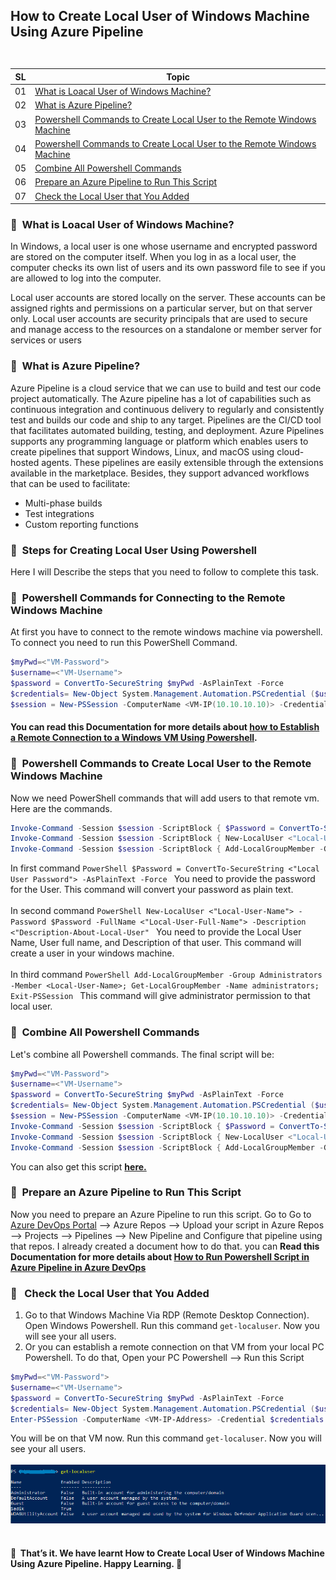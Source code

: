 ## <p align=left>How to Create Local User of Windows Machine Using Azure Pipeline <br> <br> </p>
| **SL** | **Topic** |
| --- | --- |
| 01 | [What is Loacal User of Windows Machine?](#01) |
| 02 | [What is Azure Pipeline?](#02) |
| 03 | [Powershell Commands to Create Local User to the Remote Windows Machine](#03) |
| 04 | [Powershell Commands to Create Local User to the Remote Windows Machine](#04)  |
| 05 | [Combine All Powershell Commands](#05) |
| 06 | [Prepare an Azure Pipeline to Run This Script](#06)|
| 07 | [Check the Local User that You Added](#07)|

### <a name="01">:diamond_shape_with_a_dot_inside: &nbsp;What is Loacal User of Windows Machine?</a>
In Windows, a local user is one whose username and encrypted password are stored on the computer itself. When you log in as a local user, the computer checks its own list of users and its own password file to see if you are allowed to log into the computer.

Local user accounts are stored locally on the server. These accounts can be assigned rights and permissions on a particular server, but on that server only. Local user accounts are security principals that are used to secure and manage access to the resources on a standalone or member server for services or users

### <a name="02">:diamond_shape_with_a_dot_inside: &nbsp;What is Azure Pipeline?</a>
Azure Pipeline is a cloud service that we can use to build and test our code project automatically. The Azure pipeline has a lot of capabilities such as continuous integration and continuous delivery to regularly and consistently test and builds our code and ship to any target.
Pipelines are the CI/CD tool that facilitates automated building, testing, and deployment. Azure Pipelines supports any programming language or platform which enables users to create pipelines that support Windows, Linux, and macOS using cloud-hosted agents.
These pipelines are easily extensible through the extensions available in the marketplace. Besides, they support advanced workflows that can be used to facilitate:
- Multi-phase builds
- Test integrations
- Custom reporting functions

### <a name="03">:diamond_shape_with_a_dot_inside: &nbsp;Steps for Creating Local User Using Powershell</a>
Here I will Describe the steps that you need to follow to complete this task.

### <a name="03">:diamond_shape_with_a_dot_inside: &nbsp;Powershell Commands for Connecting to the Remote Windows Machine</a>
At first you have to connect to the remote windows machine via powershell. To connect you need to run this PowerShell Command.

```PowerShell
$myPwd=<"VM-Password">
$username=<"VM-Username">
$password = ConvertTo-SecureString $myPwd -AsPlainText -Force 
$credentials= New-Object System.Management.Automation.PSCredential ($username, $password)
$session = New-PSSession -ComputerName <VM-IP(10.10.10.10)> -Credential $credentials
```

#### You can read this Documentation for more details about [how to Establish a Remote Connection to a Windows VM Using Powershell](https://github.com/Shadikul-Islam/Microsoft-Based-Projects/blob/master/Remote-Connection-Windows-VM-Powershell/Documentation.md).

### <a name="04">:diamond_shape_with_a_dot_inside: &nbsp;Powershell Commands to Create Local User to the Remote Windows Machine</a>
Now we need PowerShell commands that will add users to that remote vm. Here are the commands.

```PowerShell
Invoke-Command -Session $session -ScriptBlock { $Password = ConvertTo-SecureString <"Local User Password"> -AsPlainText -Force }
Invoke-Command -Session $session -ScriptBlock { New-LocalUser <"Local-User-Name"> -Password $Password -FullName <"Local-User-Full-Name"> -Description <"Description-About-Local-User" }
Invoke-Command -Session $session -ScriptBlock { Add-LocalGroupMember -Group Administrators -Member <Local-User-Name>; Get-LocalGroupMember -Name administrators; Exit-PSSession }
```

In first command ```PowerShell $Password = ConvertTo-SecureString <"Local User Password"> -AsPlainText -Force ``` You need to provide the password for the User. This command will convert your password as plain text.
<br><br>In second command ```PowerShell New-LocalUser <"Local-User-Name"> -Password $Password -FullName <"Local-User-Full-Name"> -Description <"Description-About-Local-User" ``` You need to provide the Local User Name, User full name, and Description of that user. This command will create a user in your windows machine.
<br><br>In third command ```PowerShell Add-LocalGroupMember -Group Administrators -Member <Local-User-Name>; Get-LocalGroupMember -Name administrators; Exit-PSSession ``` This command will give administrator permission to that local user.

### <a name="05">:diamond_shape_with_a_dot_inside: &nbsp;Combine All Powershell Commands</a>
Let's combine all Powershell commands. The final script will be:

```PowerShell
$myPwd=<"VM-Password">
$username=<"VM-Username">
$password = ConvertTo-SecureString $myPwd -AsPlainText -Force 
$credentials= New-Object System.Management.Automation.PSCredential ($username, $password)
$session = New-PSSession -ComputerName <VM-IP(10.10.10.10)> -Credential $credentials
Invoke-Command -Session $session -ScriptBlock { $Password = ConvertTo-SecureString <"Local User Password"> -AsPlainText -Force }
Invoke-Command -Session $session -ScriptBlock { New-LocalUser <"Local-User-Name"> -Password $Password -FullName <"Local-User-Full-Name"> -Description <"Description-About-Local-User" }
Invoke-Command -Session $session -ScriptBlock { Add-LocalGroupMember -Group Administrators -Member <Local-User-Name>; Get-LocalGroupMember -Name administrators; Exit-PSSession } 
```
You can also get this script **[here.](https://github.com/Shadikul-Islam/Microsoft-Based-Projects/blob/master/Azure%20DevOps-Create%20Local%20User%20of%20Windows%20Machine%20Using%20Azure%20Pipeline/Script/Create%20Local%20User%20Using%20Powershell%20from%20Azure%20Pipeline.ps1)**

### <a name="06">:diamond_shape_with_a_dot_inside: &nbsp;Prepare an Azure Pipeline to Run This Script</a>
Now you need to prepare an Azure Pipeline to run this script. Go to Go to [Azure DevOps Portal](https://dev.azure.com/) --> Azure Repos --> Upload your script in Azure Repos --> Projects --> Pipelines --> New Pipeline and Configure that pipeline using that repos. I already created a document how to do that. you can **Read this Documentation for more details about [How to Run Powershell Script in Azure Pipeline in Azure DevOps](https://github.com/Shadikul-Islam/Microsoft-Based-Projects/blob/master/Azure%20DevOps-How%20to%20Run%20Powershell%20Script%20in%20Azure%20Pipeline/Documentation.md)**

### <a name="07">:diamond_shape_with_a_dot_inside: &nbsp; Check the Local User that You Added</a>
1. Go to that Windows Machine Via RDP (Remote Desktop Connection). Open Windows Powershell. Run this command ``` get-localuser ```. Now you will see your all users.
2. Or you can establish a remote connection on that VM from your local PC Powershell. To do that, Open your PC Powershell --> Run this Script

```PowerShell
$myPwd=<"VM-Password">
$username=<"VM-Username">
$password = ConvertTo-SecureString $myPwd -AsPlainText -Force 
$credentials= New-Object System.Management.Automation.PSCredential ($username, $password)
Enter-PSSession -ComputerName <VM-IP-Address> -Credential $credentials
```
You will be on that VM now. Run this command ``` get-localuser ```. Now you will see your all users.<br><br>
<img src= "https://github.com/Shadikul-Islam/Microsoft-Based-Projects/blob/master/Azure%20DevOps-Create%20Local%20User%20of%20Windows%20Machine%20Using%20Azure%20Pipeline/Images/Image-1.png" alt="User Showing"> <br><br>

#### :diamond_shape_with_a_dot_inside: &nbsp;That’s it. We have learnt How to Create Local User of Windows Machine Using Azure Pipeline. Happy Learning.  :diamond_shape_with_a_dot_inside: &nbsp;
